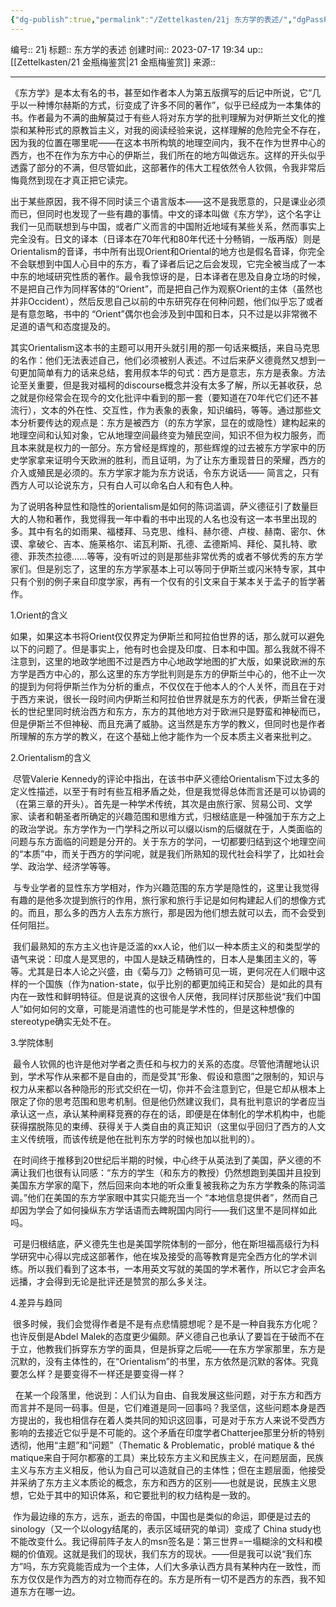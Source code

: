 ```yaml
---
{"dg-publish":true,"permalink":"/Zettelkasten/21j 东方学的表述/","dgPassFrontmatter":true}
---
```


编号:: 21j
标题:: 东方学的表述
创建时间:: 2023-07-17 19:34
up:: [[Zettelkasten/21 金瓶梅鉴赏\|21 金瓶梅鉴赏]]
来源:: 

---
《东方学》是本太有名的书，甚至如作者本人为第五版撰写的后记中所说，它“几乎以一种博尔赫斯的方式，衍变成了许多不同的著作”，似乎已经成为一本集体的书。作者最为不满的曲解莫过于有些人将对东方学的批判理解为对伊斯兰文化的推崇和某种形式的原教旨主义，对我的阅读经验来说，这样理解的危险完全不存在，因为我的位置在哪里呢——在这本书所构筑的地理空间内，我不在作为世界中心的西方，也不在作为东方中心的伊斯兰，我们所在的地方叫做远东。这样的开头似乎透露了部分的不满，但尽管如此，这部著作的伟大工程依然令人钦佩，令我非常后悔竟然到现在才真正把它读完。  
  
出于某些原因，我不得不同时读三个语言版本——这不是我愿意的，只是课业必须而已，但同时也发现了一些有趣的事情。中文的译本叫做《东方学》，这个名字让我们一见而联想到与中国，或者广义而言的中国附近地域有某些关系，然而事实上完全没有。日文的译本（日译本在70年代和80年代还十分畅销，一版再版）则是Orientalism的音译，书中所有出现Orient和Oriental的地方也是假名音译，你完全不会联想到中国人心目中的东方，看了译者后记之后会发现，它完全被当成了一本中东的地域研究性质的著作。最令我惊讶的是，日本译者在思及自身立场的时候，不是把自己作为同样客体的“Orient”，而是把自己作为观察Orient的主体（虽然也并非Occident），然后反思自己以前的中东研究存在何种问题，他们似乎忘了或者是有意忽略，书中的 “Orient”偶尔也会涉及到中国和日本，只不过是以非常微不足道的语气和态度提及的。  

其实Orientalism这本书的主题可以用开头就引用的那一句话来概括，来自马克思的名作：他们无法表述自己，他们必须被别人表述。不过后来萨义德竟然又想到一句更加简单有力的话来总结，套用叔本华的句式：西方是意志，东方是表象。方法论至关重要，但是我对福柯的discourse概念并没有太多了解，所以无甚收获，总之就是你经常会在现今的文化批评中看到的那一套（要知道在70年代它们还不甚流行），文本的外在性、交互性，作为表象的表象，知识编码，等等。通过那些文本分析要传达的观点是：东方是被西方（的东方学家，显在的或隐性）建构起来的地理空间和认知对象，它从地理空间最终变为殖民空间，知识不但为权力服务，而且本来就是权力的一部分。东方曾经是辉煌的，那些辉煌的过去被东方学家中的历史学家拿来证明今天欧洲的胜利，而且证明，为了让东方重现昔日的荣耀，西方的介入或殖民是必须的。东方学家才能为东方说话，令东方说话—— 简言之，只有西方人可以论说东方，只有白人可以命名白人和有色人种。  
  
为了说明各种显性和隐性的orientalism是如何的陈词滥调，萨义德征引了数量巨大的人物和著作，我觉得我一年中看的书中出现的人名也没有这一本书里出现的多。其中有名的如雨果、福楼拜、马克思、维科、赫尔德、卢梭、赫南、密尔、休谟、拿破仑、吉本、施莱格尔、诺瓦利斯、孔德、孟德斯鸠、拜伦、莫扎特、歌德、菲茨杰拉德……等等，没有听过的则是那些非常优秀的或者不够优秀的东方学家们。但是别忘了，这里的东方学家基本上可以等同于伊斯兰或闪米特专家，其中只有个别的例子来自印度学家，再有一个仅有的引文来自于某本关于孟子的哲学著作。  
  
  
1.Orient的含义  
  
如果，如果这本书将Orient仅仅界定为伊斯兰和阿拉伯世界的话，那么就可以避免以下的问题了。但是事实上，他有时也会提及印度、日本和中国。那么我就不得不注意到，这里的地政学地图不过是西方中心地政学地图的扩大版，如果说欧洲的东方学是西方中心的，那么这里的东方学批判则是东方的伊斯兰中心的，他不止一次的提到为何将伊斯兰作为分析的重点，不仅仅在于他本人的个人关怀，而且在于对于西方来说，很长一段时间内伊斯兰和阿拉伯世界就是东方的代表，伊斯兰曾在漫长的世纪里同时统治西方和东方，东方的其他地方对于欧洲只是野蛮和神秘而已，但是伊斯兰不但神秘、而且充满了威胁。这当然是东方学的教义，但同时也是作者所理解的东方学的教义，在这个基础上他才能作为一个反本质主义者来批判之。  
  
2.Orientalism的含义  
  
 尽管Valerie Kennedy的评论中指出，在该书中萨义德给Orientalism下过太多的定义性描述，以至于有时有些互相矛盾之处，但是我觉得总体而言还是可以协调的（在第三章的开头）。首先是一种学术传统，其次是由旅行家、贸易公司、文学家、读者和朝圣者所确定的兴趣范围和思维方式，归根结底是一种强加于东方之上的政治学说。东方学作为一门学科之所以可以缀以ism的后缀就在于，人类面临的问题与东方面临的问题是分开的。关于东方的学问，一切都要归结到这个地理空间的“本质”中，而关于西方的学问呢，就是我们所熟知的现代社会科学了，比如社会学、政治学、经济学等等。  
  
 与专业学者的显性东方学相对，作为兴趣范围的东方学是隐性的，这里让我觉得有趣的是他多次提到旅行的作用，旅行家和旅行手记是如何构建起人们的想像方式的。而且，那么多的西方人去东方旅行，那是因为他们想去就可以去，而不会受到任何阻拦。  
  
 我们最熟知的东方主义也许是泛滥的xx人论，他们以一种本质主义的和类型学的语气来说：印度人是冥思的，中国人是缺乏精确性的，日本人是集团主义的，等等。尤其是日本人论之兴盛，由《菊与刀》之畅销可见一斑，更何况在人们眼中这样的一个国族（作为nation-state，似乎比别的都更加纯正和契合）是如此的具有内在一致性和鲜明特征。但是说真的这很令人厌倦，我同样讨厌那些说“我们中国人”如何如何的文章，可能是消遣性的也可能是学术性的，但是这种想像的stereotype确实无处不在。  
  
3.学院体制  
  
 最令人钦佩的也许是他对学者之责任和与权力的关系的态度。尽管他清醒地认识到，学术写作从来都不是自由的，而是受其“形象、假设和意图”之限制的，知识与权力从来都以各种隐形的形式交织在一切，你并不会注意到它，但是它却从根本上限定了你的思考范围和思考机制。但是他仍然建议我们，具有批判意识的学者应当承认这一点，承认某种阐释竞赛的存在的话，即便是在体制化的学术机构中，也能获得摆脱陈见的束缚、获得关于人类自由的真正知识（这里似乎回归了西方的人文主义传统哦，而该传统是他在批判东方学的时候也加以批判的）。  
  
 在时间终于推移到20世纪后半期的时候，中心终于从英法到了美国，萨义德的不满让我们也很有认同感：“东方的学生（和东方的教授）仍然想跑到美国并且投到美国东方学家的麾下，然后回来向本地的听众重复被我称之为东方学教条的陈词滥调。”他们在美国的东方学家眼中其实只能充当一个 “本地信息提供者”，然而自己却因为学会了如何操纵东方学话语而去睥睨国内同行——我们这里不是同样如此吗。  
  
 可是归根结底，萨义德先生也是美国学院体制的一部分，他在斯坦福高级行为科学研究中心得以完成这部著作，他在埃及接受的高等教育是完全西方化的学术训练。所以我们看到了这本书，一本用英文写就的美国的学术著作，所以它才会声名远播，才会得到无论是批评还是赞赏的那么多关注。  
  
4.差异与趋同  
  
 很多时候，我们会觉得作者是不是有点悲情臆想呢？是不是一种自我东方化呢？也许反倒是Abdel Malek的态度更少偏颇。萨义德自己也承认了要旨在于破而不在于立，他教我们拆穿东方学的面具，但是拆穿之后呢——在东方学家那里，东方是沉默的，没有主体性的，在“Orientalism”的书里，东方依然是沉默的客体。究竟要怎么样？是要变得不一样还是要变得一样？  
  
  在某一个段落里，他说到：人们认为自由、自我发展这些问题，对于东方和西方而言并不是同一码事。但是，它们难道是同一回事吗？我坚信，这些问题本身是西方提出的，我也相信存在着人类共同的知识这回事，可是对于东方人来说不受西方影响的去接近它似乎是不可能的。这个矛盾在印度学者Chatterjee那里分析的特别透彻，他用“主题”和“问题”（Thematic & Problematic，problé matique & thé matique来自于阿尔都塞的工具）来比较东方主义和民族主义，在问题层面，民族主义与东方主义相反，他认为自己可以造就自己的主体性；但在主题层面，他接受并采纳了东方主义本质论的概念，东方和西方的区别——也就是说，民族主义思想，它处于其中的知识体系，和它要批判的权力结构是一致的。  
  
 作为最边缘的东方，远东，逝去的帝国，中国也是类似的命运，即便是过去的sinology（又一个以ology结尾的，表示区域研究的单词）变成了 China study也不能改变什么。我记得前阵子友人的msn签名是：第三世界=一塌糊涂的文科和模糊的价值观。这就是我们的现状，我们东方的现状。——但是我可以说“我们东方”吗，东方究竟能否成为一个主体，人们大多承认西方具有某种内在一致性，而东方仅仅是作为西方的对立物而存在的。东方是所有一切不是西方的东西，我不知道东方在哪一边。